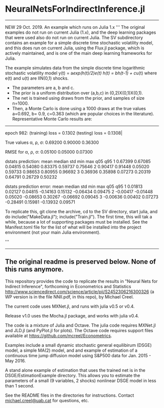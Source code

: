 # NeuralNetsForIndirectInference.jl

-----------------------------------------------------------------------------------------------------------------------------

NEW 29 Oct. 2019. An example which runs on Julia 1.x
'''
The original examples do not run on current Julia (1.x), and the deep learning packages that were used also do not
run on current Julia. The SV subdirectory contains an example for a simple discrete time stochastic volatility model, and this 
does run on current Julia, using the Flux.jl package, which is actively maintained, and is one of the main deep learning frameworks for Julia.

The example simulates data from the simple discrete time logarithmic stochastic volatility model
y(t) = a*exp(h(t)/2)*e(t)
h(t) = b*h(t-1) + c*u(t)
where e(t) and u(t) are IIN(0,1) shocks.

* The parameters are a, b and c.
* The prior is a uniform distribution over (a,b,c) in (0,2)X(0,1)X(0,1).
* The net is trained using draws from the prior, and samples of size n=1000.
* Then, a Monte Carlo is done using a 1000 draws at the true values a=0.692, b= 0.9, c=0.363 (which are popular choices in the literature). Representative Monte Carlo results are:

________________________________________________________________________________________________
epoch  982: (training) loss = 0.1302 (testing) loss = 0.1308| 
 
True values α, ρ, σ: 
     0.69200     0.90000     0.36300
 
RMSE for α, ρ, σ: 
     0.05100     0.05000     0.07300
 
dstats prediction:
                    mean      median         std         min         max         q05         q95
           1     0.67399     0.67085     0.04815     0.54080     0.83375     0.59737     0.75646
           2     0.90417     0.91448     0.05020     0.59733     0.98653     0.80955     0.96692
           3     0.36936     0.35898     0.07273     0.20319     0.64791     0.26729     0.50232
 
dstats prediction error:
                    mean      median         std         min         max         q05         q95
           1     0.01813     0.02127     0.04815    -0.14163     0.15132    -0.06434     0.09475
           2    -0.00417    -0.01448     0.05020    -0.08653     0.30267    -0.06692     0.09045
           3    -0.00636     0.00402     0.07273    -0.28491     0.15981    -0.13932     0.09571



To replicate this, git clone the archive, cd to the SV directory, start julia, and do include("MakeData.jl"); include("Train.jl"). The first time, this will tak a while, because a lot of supporting packages must be installed. See the Manifest.toml file for the list of what will be installed into the project environment (not your main Julia environment).

'''

-----------------------------------------------------------------------------------------------------------------------------
The original readme is preserved below. None of this runs anymore.
-----------------------------------------------------------------------------------------------------------------------------

This repository provides the code to replicate the results in "Neural Nets for Indirect Inference", forthcoming in Econometrics and Statistics http://www.sciencedirect.com/science/article/pii/S2452306216300326 (a WP version is in the file NNII.pdf, in this repo), by Michael Creel.

The current code uses MXNet.jl, and runs with julia v0.5 or v0.4.

Release v1.0 uses the Mocha.jl package, and works with julia v0.4.

The code is a mixture of Julia and Octave. The julia code requires MXNet.jl and JLD.jl (and PyPlot.jl for plots). The Octave code requires support files available at https://github.com/mcreel/Econometrics.

Examples include a small dynamic stochastic general equilibirum (DSGE) model, a simple MA(2) model, and and example of estimation of a continuous time jump diffusion model using S&P500 data for Jan. 2015 - May 2016.

A stand alone example of estimation that uses the trained net is in the DSGE/EstimationExample directory. This allows you to estimate the parameters of a small (9 variables, 2 shocks) nonlinear DSGE model in less than 1 second. 

See the README files in the directories for instructions. Contact michael.creel@uab.cat for questions, etc.
